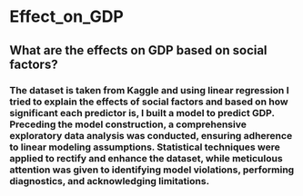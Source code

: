# Effect_on_GDP
## What are the effects on GDP based on social factors? 
### The dataset is taken from Kaggle and using linear regression I tried to explain the effects of social factors and based on how significant each predictor is, I built a model to predict GDP. Preceding the model construction, a comprehensive exploratory data analysis was conducted, ensuring adherence to linear modeling assumptions. Statistical techniques were applied to rectify and enhance the dataset, while meticulous attention was given to identifying model violations, performing diagnostics, and acknowledging limitations.
